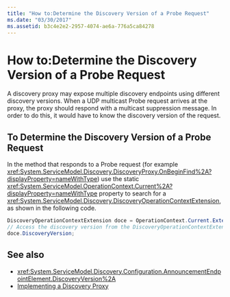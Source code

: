 ```yaml
---
title: "How to:Determine the Discovery Version of a Probe Request"
ms.date: "03/30/2017"
ms.assetid: b3c4e2e2-2957-4074-ae6a-776a5ca84278
---
```

# How to:Determine the Discovery Version of a Probe Request

A discovery proxy may expose multiple discovery endpoints using different discovery versions. When a UDP multicast Probe request arrives at the proxy, the proxy should respond with a multicast suppression message. In order to do this, it would have to know the discovery version of the request.

## To Determine the Discovery Version of a Probe Request

In the method that responds to a Probe request (for example <xref:System.ServiceModel.Discovery.DiscoveryProxy.OnBeginFind%2A?displayProperty=nameWithType>) use the static <xref:System.ServiceModel.OperationContext.Current%2A?displayProperty=nameWithType> property to search for a <xref:System.ServiceModel.Discovery.DiscoveryOperationContextExtension>, as shown in the following code.

```csharp
DiscoveryOperationContextExtension doce = OperationContext.Current.Extensions.Find<DiscoveryOperationContextExtension>();
// Access the discovery version from the DiscoveryOperationContextExtension
doce.DiscoveryVersion;
```

## See also

- <xref:System.ServiceModel.Discovery.Configuration.AnnouncementEndpointElement.DiscoveryVersion%2A>
- [Implementing a Discovery Proxy](implementing-a-discovery-proxy.md)
